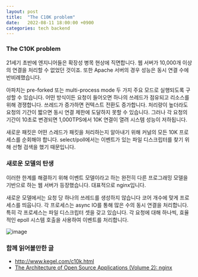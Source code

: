 ```yaml
---
layout: post
title:  "The C10K problem"
date:   2022-08-11 18:00:00 +0900
categories: tech backend
---
```

### The C10K problem
21세기 초반에 엔지니어들은 확장성 병목 현상에 직면합니다. 웹 서버가 10,000개 이상의 연결을 처리할 수 없었던 것이죠. 또한 Apache 서버의 경우 성능은 동시 연결 수에 반비례했습니다.

아파치는 pre-forked 또는 multi-process mode 두 가지 주요 모드로 실행되도록 구성할 수 있습니다. 어떤 방식이든 요청이 들어오면 하나의 쓰레드가 점유되고 리소스를 위해 경쟁합니다. 쓰레드가 증가하면 컨텍스트 전환도 증가합니다. 처리량이 높더라도 요청의 기간이 짧으면 동시 연결 제한에 도달하지 못할 수 있습니다. 그러나 각 요청의 기간이 10초로 변경되면 1,000TPS에서 10K 연결이 열려 시스템 성능이 저하됩니다.

새로운 패킷은 어떤 스레드가 패킷을 처리하는지 알아내기 위해 커널의 모든 10K 프로세스를 순회해야 합니다. select/poll에서는 이벤트가 있는 파일 디스크립터를 찾기 위해 선형 검색을 했기 때문입니다.

### 새로운 모델의 탄생
이러한 한계를 해결하기 위해 이벤트 모델이라고 하는 완전히 다른 프로그래밍 모델을 기반으로 하는 웹 서버가 등장했습니다. 대표적으로 nginx입니다.

새로운 모델에서는 요청 당 하나의 쓰레드를 생성하지 않습니다 코어 개수에 맞게 프로세스를 띄웁니다. 각 프로세스는 async IO를 통해 많은 수의 동시 연결을 처리합니다. 특히 각 프로세스는 파일 디스크립터 셋을 갖고 있습니다.  각 요청에 대해 하나씩, 효율적인 epoll 시스템 호출을 사용하여 이벤트를 처리합니다.

![image](https://user-images.githubusercontent.com/3898834/184175989-d5aea0ca-3553-42c0-8214-16fde63d0d25.png)

### 함께 읽어볼만한 글
- http://www.kegel.com/c10k.html
- [The Architecture of Open Source Applications (Volume 2): nginx](http://www.aosabook.org/en/nginx.html#fig.nginx.arch)
